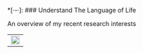 *[·-·]: ### Understand The Language of Life

An overview of my recent research interests

<div>
<table border="0">
  <tr>
    <td width="100%">
     <img src="research_area.png" width="100%">
    </td>
  </tr>
</table>
</div>


